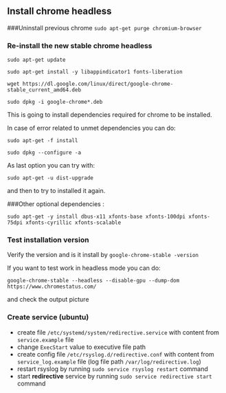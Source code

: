 ## Install chrome headless
###Uninstall previous chrome
``
sudo apt-get purge chromium-browser
``

### Re-install the new stable chrome headless
``
sudo apt-get update
``

``
sudo apt-get install -y libappindicator1 fonts-liberation
``

``
wget https://dl.google.com/linux/direct/google-chrome-stable_current_amd64.deb
``

``
sudo dpkg -i google-chrome*.deb
``

This is going to install dependencies required for chrome to be installed.

In case of error related to unmet dependencies you can do:

``
sudo apt-get -f install
``

``
sudo dpkg --configure -a
``

As last option you can try with:

``
sudo apt-get -u dist-upgrade
``

and then to try to installed it again.

###Other optional dependencies :

``
sudo apt-get -y install dbus-x11 xfonts-base xfonts-100dpi xfonts-75dpi xfonts-cyrillic xfonts-scalable
``

### Test installation version
Verify the version and is it install by
``google-chrome-stable -version``

If you want to test work in headless mode you can do:

``google-chrome-stable --headless --disable-gpu --dump-dom https://www.chromestatus.com/``

and check the output picture

### Create service (ubuntu)

- create file `/etc/systemd/system/redirective.service` with content from `service.example` file
- change `ExecStart` value to executive file path
- create config file `/etc/rsyslog.d/redirective.conf` with content from `service_log.example` file (log file path `/var/log/redirective.log`)
- restart rsyslog by running `sudo service rsyslog restart` command
- start **redirective** service by running `sudo service redirective start` command
